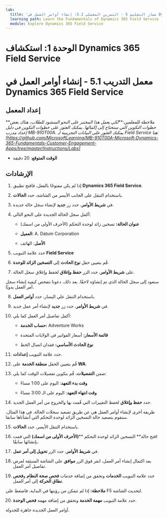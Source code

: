 ```yaml
---
lab:
  title: 'مسار التعليم 5 - التمرين المعملي 5.1: إنشاء أوامر العمل في Dynamics 365 Field Service'
  learning path: Learn the Fundamentals of Dynamics 365 Field Service
  module: Explore Dynamics 365 Field Service
---
```


الوحدة 1: استكشاف Dynamics 365 Field Service
========================

# معمل التدريب 5.1 - إنشاء أوامر العمل في Dynamics 365 Field Service

## إعداد المعمل

**ملاحظة للمعلمين:***لكي يعمل هذا المختبر على النحو المنشود للطلاب، هناك بعض خطوات التكوين التي ستحتاج إلى إكمالها. يمكنك العثور على خطوات التكوين في دليل إعداد مدرب MB-910T00A. يمكنك العثور على البيانات التجريبية لـ Field Service هنا: [https://github.com/MicrosoftLearning/MB-910T00A-Microsoft-Dynamics-365-Fundamentals-Customer-Engagement-Apps/tree/master/Instructions/Labs]*

  - **الوقت المتوقع**: 20 دقيقة

## الإرشادات

1. إذا لم يكن مفتوحًا بالفعل، فافتح تطبيق **Dynamics 365 Field Service**.

2. باستخدام التنقل على الجانب الأيسر من الشاشة، حدد **الحالات**.

3. في **شريط الأوامر**، حدد زر **جديد** لإنشاء سجل حالة جديدة.

4. أكمل سجل الحالة الجديدة على النحو التالي:

    - **عنوان الحالة:** تسخين زائد لوحدة التحكم (الأحرف الأولى من اسمك)

    - **العميل**: A. Datum Corporation

    - **الأصل**: الهاتف

5. حدد علامة التبويب **Field Service**

6. قُم بتعيين حقل **نوع الحادث** إلى **التسخين الزائد للوحدة**.

7. على **شريط الأوامر**، حدد الزر **حفظ وإغلاق** لحفظ وإغلاق سجل الحالة.

سنعود إلى سجل الحالة الذي تم إنشاؤه لاحقًا. بعد ذلك، دعونا نتفحص كيفية إنشاء سجل أمر العمل يدويًا.

8. باستخدام التنقل علي اليسار، حدد **أوامر العمل**.

9. في **شريط الأوامر**، حدد زر **جديد** لإنشاء أمر عمل جديد.

10. أكمل تفاصيل أمر العمل كما يلي:

    - **حساب الخدمة:** Adventure Works

    - **قائمة الأسعار:** أسعار الفواتير في الولايات المتحدة

    - **نوع الحادث الأساسي:** فقدان اتصال الخط

11. حدد علامة التبويب **إعدادات**.

12. قُم بتعيين الحقل **منطقة الخدمة** على **WA**.

13. ضمن **التفضيلات**، قُم بتكوين تفضيلات الوقت كما يلي:

    - **وقت بدء التعهد**: اليوم على 1:00 مساءً

    - **وقت انتهاء التعهد**: اليوم على الـ 3:00 مساءً

14. حدد **حفظ وإغلاق** لحفظ التغييرات التي قُمت بها والخروج من أمر العمل الجديد.

طريقة أخرى لإنشاء أوامر العمل هي عن طريق تصعيد سجلات الحالة. في هذا المثال، سنقوم بتصعيد حالة التسخين الزائد لوحدة التحكم التي أنشأناها سابقا.

15. باستخدام التنقل الأيسر، حدد **الحالات**.

16. افتح حالة** التسخين الزائد لوحدة التحكم ****(الأحرف الأولى من اسمك)** التي قمت بإنشائها سابقًا.

17. في **شريط الأوامر**، حدد الزر **تحويل إلى أمر عمل**.

18. بعد اكتمال إنشاء أمر العمل، انقر فوق الزر **موافق** على الشاشة المنبثقة لعرض تفاصيل أمر العمل.

19. حدد علامة التبويب **الخدمات** وتحقق من إضافة خدمات **فحص صحة النظام** و**فحص نطاق الحركة** إلى أمر العمل.

**ملاحظة:** إذا لم تتمكن من رؤيتها في البداية، فاضغط على F5 لتحديث الشاشة.

20. حدد علامة التبويب **مهمة الخدمة** وتحقق من إضافة مهمة **فحص الوحدة**.

أوامر العمل الجديدة جاهزة للجدولة.

